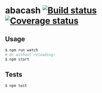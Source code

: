 # abacash [![Build status](https://ci.frigg.io/badges/abakusbackup/abacash/)](https://ci.frigg.io/abakusbackup/abacash/last/) [![Coverage status](https://ci.frigg.io/badges/coverage/abakusbackup/abacash/)](https://ci.frigg.io/abakusbackup/abacash/last/)

## Usage
```bash
$ npm run watch
# Or without reloading:
$ npm start
```

## Tests

```bash
$ npm test
```

